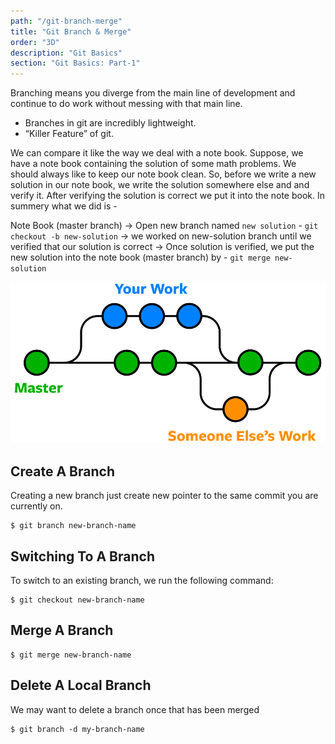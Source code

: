 ```yaml
---
path: "/git-branch-merge"
title: "Git Branch & Merge"
order: "3D"
description: "Git Basics"
section: "Git Basics: Part-1"
---
```


Branching means you diverge from the main line of development and continue to do work without messing with that main line.

- Branches in git are incredibly lightweight.
- “Killer Feature” of git.

We can compare it like the way we deal with a note book. Suppose, we have a note book containing the solution of some math problems. We should always like to keep our note book clean. So, before we write a new solution in our note book, we write the solution somewhere else and and verify it. After verifying the solution is correct we put it into the note book. In summery what we did is -

Note Book (master branch) -> Open new branch named `new solution` - `git checkout -b new-solution` -> we worked on new-solution branch until we verified that our solution is correct -> Once solution is verified, we put the new solution into the note book (master branch) by - `git merge new-solution`

![git branch](images/git-branch.png)

## Create A Branch

Creating a new branch just create new pointer to the same commit you are currently on.

```shell
$ git branch new-branch-name
```

## Switching To A Branch

To switch to an existing branch, we run the following command:

```shell
$ git checkout new-branch-name
```

## Merge A Branch

```shell
$ git merge new-branch-name
```

## Delete A Local Branch

We may want to delete a branch once that has been merged

```shell
$ git branch -d my-branch-name
```
